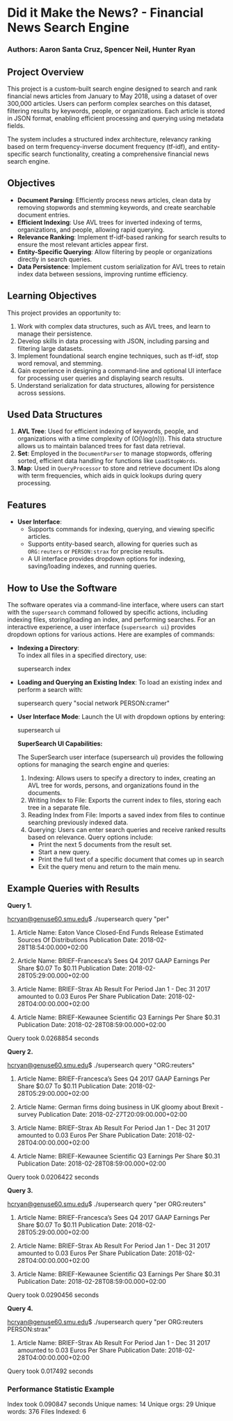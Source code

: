 # Did it Make the News? - Financial News Search Engine

### Authors: Aaron Santa Cruz, Spencer Neil, Hunter Ryan

## Project Overview
This project is a custom-built search engine designed to search and rank financial news articles from January to May 2018, using a dataset of over 300,000 articles. Users can perform complex searches on this dataset, filtering results by keywords, people, or organizations. Each article is stored in JSON format, enabling efficient processing and querying using metadata fields.

The system includes a structured index architecture, relevancy ranking based on term frequency-inverse document frequency (tf-idf), and entity-specific search functionality, creating a comprehensive financial news search engine.

## Objectives
- **Document Parsing**: Efficiently process news articles, clean data by removing stopwords and stemming keywords, and create searchable document entries.
- **Efficient Indexing**: Use AVL trees for inverted indexing of terms, organizations, and people, allowing rapid querying.
- **Relevance Ranking**: Implement tf-idf-based ranking for search results to ensure the most relevant articles appear first.
- **Entity-Specific Querying**: Allow filtering by people or organizations directly in search queries.
- **Data Persistence**: Implement custom serialization for AVL trees to retain index data between sessions, improving runtime efficiency.

## Learning Objectives
This project provides an opportunity to:
1. Work with complex data structures, such as AVL trees, and learn to manage their persistence.
2. Develop skills in data processing with JSON, including parsing and filtering large datasets.
3. Implement foundational search engine techniques, such as tf-idf, stop word removal, and stemming.
4. Gain experience in designing a command-line and optional UI interface for processing user queries and displaying search results.
5. Understand serialization for data structures, allowing for persistence across sessions.

## Used Data Structures
1. **AVL Tree**: Used for efficient indexing of keywords, people, and organizations with a time complexity of \(O(\log(n))\). This data structure allows us to maintain balanced trees for fast data retrieval.
2. **Set**: Employed in the `DocumentParser` to manage stopwords, offering sorted, efficient data handling for functions like `LoadStopWords`.
3. **Map**: Used in `QueryProcessor` to store and retrieve document IDs along with term frequencies, which aids in quick lookups during query processing.

## Features
- **User Interface**: 
  - Supports commands for indexing, querying, and viewing specific articles.
  - Supports entity-based search, allowing for queries such as `ORG:reuters` or `PERSON:strax` for precise results.
  - A UI interface provides dropdown options for indexing, saving/loading indexes, and running queries.
  
## How to Use the Software
The software operates via a command-line interface, where users can start with the `supersearch` command followed by specific actions, including indexing files, storing/loading an index, and performing searches. For an interactive experience, a user interface (`supersearch ui`) provides dropdown options for various actions. Here are examples of commands:

- **Indexing a Directory**:  
  To index all files in a specified directory, use:

  supersearch index <directory>

- **Loading and Querying an Existing Index**:
    To load an existing index and perform a search with:

    supersearch query "social network PERSON:cramer"

- **User Interface Mode**:
    Launch the UI with dropdown options by entering:

    supersearch ui

    **SuperSearch UI Capabilities:**

    The SuperSearch user interface (supersearch ui) provides the following options for managing the search engine and queries:

    1. Indexing: Allows users to specify a directory to index, creating an AVL tree for words, persons, and organizations found in the documents.
    2. Writing Index to File: Exports the current index to files, storing each tree in a separate file.
    3. Reading Index from File: Imports a saved index from files to continue searching previously indexed data.
    4. Querying: Users can enter search queries and receive ranked results based on relevance. Query options include:
        - Print the next 5 documents from the result set.
        - Start a new query.
        - Print the full text of a specific document that comes up in search
        - Exit the query menu and return to the main menu.


## Example Queries with Results

**Query 1.** 

hcryan@genuse60.smu.edu$ ./supersearch query "per"
1. Article Name: Eaton Vance Closed-End Funds Release Estimated Sources Of Distributions Publication Date: 2018-02-28T18:54:00.000+02:00

2. Article Name: BRIEF-Francesca’s Sees Q4 2017 GAAP Earnings Per Share $0.07 To $0.11 Publication Date: 2018-02-28T05:29:00.000+02:00

3. Article Name: BRIEF-Strax Ab Result For Period Jan 1 - Dec 31 2017 amounted to 0.03 Euros Per Share​ Publication Date: 2018-02-28T04:00:00.000+02:00

4. Article Name: BRIEF-Kewaunee Scientific Q3 Earnings Per Share $0.31 Publication Date: 2018-02-28T08:59:00.000+02:00

Query took 0.0268854 seconds

**Query 2.**

hcryan@genuse60.smu.edu$ ./supersearch query "ORG:reuters"
1. Article Name: BRIEF-Francesca’s Sees Q4 2017 GAAP Earnings Per Share $0.07 To $0.11 Publication Date: 2018-02-28T05:29:00.000+02:00

2. Article Name: German firms doing business in UK gloomy about Brexit - survey Publication Date: 2018-02-27T20:09:00.000+02:00

3. Article Name: BRIEF-Strax Ab Result For Period Jan 1 - Dec 31 2017 amounted to 0.03 Euros Per Share​ Publication Date: 2018-02-28T04:00:00.000+02:00

4. Article Name: BRIEF-Kewaunee Scientific Q3 Earnings Per Share $0.31 Publication Date: 2018-02-28T08:59:00.000+02:00

Query took 0.0206422 seconds

**Query 3.** 

hcryan@genuse60.smu.edu$ ./supersearch query "per ORG:reuters"
1. Article Name: BRIEF-Francesca’s Sees Q4 2017 GAAP Earnings Per Share $0.07 To $0.11 Publication Date: 2018-02-28T05:29:00.000+02:00

2. Article Name: BRIEF-Strax Ab Result For Period Jan 1 - Dec 31 2017 amounted to 0.03 Euros Per Share​ Publication Date: 2018-02-28T04:00:00.000+02:00

3. Article Name: BRIEF-Kewaunee Scientific Q3 Earnings Per Share $0.31 Publication Date: 2018-02-28T08:59:00.000+02:00

Query took 0.0290456 seconds

**Query 4.** 

hcryan@genuse60.smu.edu$ ./supersearch query "per ORG:reuters PERSON:strax"
1. Article Name: BRIEF-Strax Ab Result For Period Jan 1 - Dec 31 2017 amounted to 0.03 Euros Per Share​ Publication Date: 2018-02-28T04:00:00.000+02:00

Query took 0.017492 seconds


### Performance Statistic Example

Index took 0.090847 seconds
Unique names: 14
Unique orgs: 29
Unique words: 376
Files Indexed: 6
